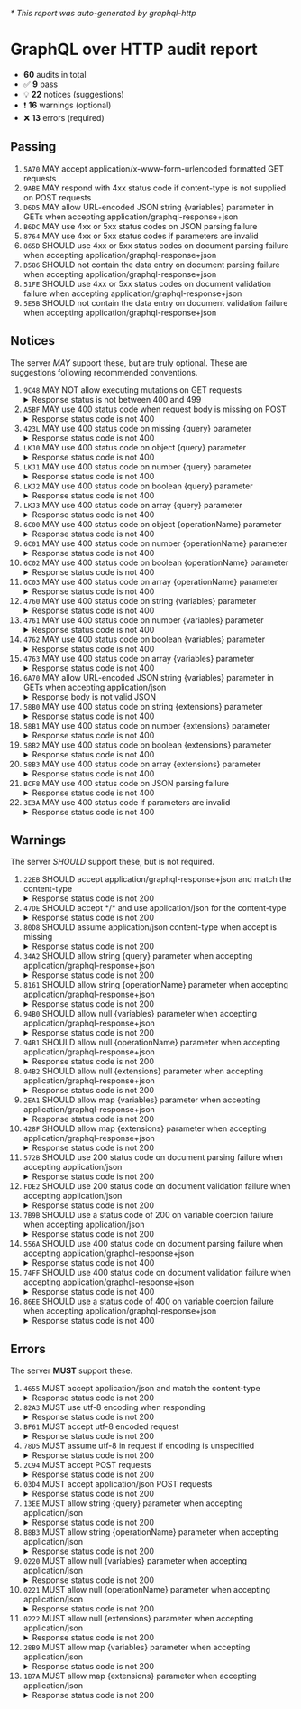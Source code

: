 <i>* This report was auto-generated by graphql-http</i>

<h1>GraphQL over HTTP audit report</h1>

<ul>
<li><b>60</b> audits in total</li>
<li><span style="font-family: monospace">✅</span> <b>9</b> pass</li>
<li><span style="font-family: monospace">💡</span> <b>22</b> notices (suggestions)</li>
<li><span style="font-family: monospace">❗️</span> <b>16</b> warnings (optional)</li>
<li><span style="font-family: monospace">❌</span> <b>13</b> errors (required)</li>
</ul>

<h2>Passing</h2>
<ol>
<li><code>5A70</code> MAY accept application/x-www-form-urlencoded formatted GET requests</li>
<li><code>9ABE</code> MAY respond with 4xx status code if content-type is not supplied on POST requests</li>
<li><code>D6D5</code> MAY allow URL-encoded JSON string {variables} parameter in GETs when accepting application/graphql-response+json</li>
<li><code>B6DC</code> MAY use 4xx or 5xx status codes on JSON parsing failure</li>
<li><code>8764</code> MAY use 4xx or 5xx status codes if parameters are invalid</li>
<li><code>865D</code> SHOULD use 4xx or 5xx status codes on document parsing failure when accepting application/graphql-response+json</li>
<li><code>D586</code> SHOULD not contain the data entry on document parsing failure when accepting application/graphql-response+json</li>
<li><code>51FE</code> SHOULD use 4xx or 5xx status codes on document validation failure when accepting application/graphql-response+json</li>
<li><code>5E5B</code> SHOULD not contain the data entry on document validation failure when accepting application/graphql-response+json</li>
</ol>

<h2>Notices</h2>
The server <i>MAY</i> support these, but are truly optional. These are suggestions following recommended conventions.
<ol>
<li><code>9C48</code> MAY NOT allow executing mutations on GET requests
<details>
<summary>Response status is not between 400 and 499</summary>
<pre><code class="lang-json">{
  "statusText": "OK",
  "status": 200,
  "headers": {
    "x-real-ip": "172.183.131.103",
    "x-forwarded-proto": "https",
    "vary": "Origin, Accept-Encoding",
    "user-agent": "node-fetch",
    "true-client-ip": "172.183.131.103",
    "transfer-encoding": "chunked",
    "set-cookie": "<omitted>",
    "server": "cloudflare",
    "host": "api.thegraph.com",
    "date": "<timestamp>",
    "content-type": "text/html; charset=utf-8",
    "content-encoding": "br",
    "connection": "keep-alive",
    "cf-visitor": "{\"scheme\":\"https\"}",
    "cf-ray": "<omitted>",
    "cf-ipcountry": "US",
    "cf-connecting-ip": "172.183.131.103",
    "access-control-allow-origin": "*",
    "accept-encoding": "gzip, br",
    "accept": "application/graphql-response+json"
  },
  "body": "<html omitted>"
}
</code></pre>
</details>
</li>
<li><code>A5BF</code> MAY use 400 status code when request body is missing on POST
<details>
<summary>Response status code is not 400</summary>
<pre><code class="lang-json">{
  "statusText": "Gone",
  "status": 410,
  "headers": {
    "vary": "Accept-Encoding",
    "set-cookie": "<omitted>",
    "server": "cloudflare",
    "date": "<timestamp>",
    "content-type": "application/json",
    "content-length": "345",
    "connection": "keep-alive",
    "cf-ray": "<omitted>"
  },
  "body": {
    "message": "This endpoint has been removed. If you are the owner of this subgraph you can upgrade it by going here: https://thegraph.com/hosted-service. If you have any questions, reach out to support@thegraph.zendesk.com. Learn more about why this happening here: https://thegraph.com/docs/en/sunrise/#upgrading-subgraphs-to-the-graph-network"
  }
}
</code></pre>
</details>
</li>
<li><code>423L</code> MAY use 400 status code on missing {query} parameter
<details>
<summary>Response status code is not 400</summary>
<pre><code class="lang-json">{
  "statusText": "Gone",
  "status": 410,
  "headers": {
    "vary": "Accept-Encoding",
    "set-cookie": "<omitted>",
    "server": "cloudflare",
    "date": "<timestamp>",
    "content-type": "application/json",
    "content-length": "345",
    "connection": "keep-alive",
    "cf-ray": "<omitted>"
  },
  "body": {
    "message": "This endpoint has been removed. If you are the owner of this subgraph you can upgrade it by going here: https://thegraph.com/hosted-service. If you have any questions, reach out to support@thegraph.zendesk.com. Learn more about why this happening here: https://thegraph.com/docs/en/sunrise/#upgrading-subgraphs-to-the-graph-network"
  }
}
</code></pre>
</details>
</li>
<li><code>LKJ0</code> MAY use 400 status code on object {query} parameter
<details>
<summary>Response status code is not 400</summary>
<pre><code class="lang-json">{
  "statusText": "Gone",
  "status": 410,
  "headers": {
    "vary": "Accept-Encoding",
    "set-cookie": "<omitted>",
    "server": "cloudflare",
    "date": "<timestamp>",
    "content-type": "application/json",
    "content-length": "345",
    "connection": "keep-alive",
    "cf-ray": "<omitted>"
  },
  "body": {
    "message": "This endpoint has been removed. If you are the owner of this subgraph you can upgrade it by going here: https://thegraph.com/hosted-service. If you have any questions, reach out to support@thegraph.zendesk.com. Learn more about why this happening here: https://thegraph.com/docs/en/sunrise/#upgrading-subgraphs-to-the-graph-network"
  }
}
</code></pre>
</details>
</li>
<li><code>LKJ1</code> MAY use 400 status code on number {query} parameter
<details>
<summary>Response status code is not 400</summary>
<pre><code class="lang-json">{
  "statusText": "Gone",
  "status": 410,
  "headers": {
    "vary": "Accept-Encoding",
    "set-cookie": "<omitted>",
    "server": "cloudflare",
    "date": "<timestamp>",
    "content-type": "application/json",
    "content-length": "345",
    "connection": "keep-alive",
    "cf-ray": "<omitted>"
  },
  "body": {
    "message": "This endpoint has been removed. If you are the owner of this subgraph you can upgrade it by going here: https://thegraph.com/hosted-service. If you have any questions, reach out to support@thegraph.zendesk.com. Learn more about why this happening here: https://thegraph.com/docs/en/sunrise/#upgrading-subgraphs-to-the-graph-network"
  }
}
</code></pre>
</details>
</li>
<li><code>LKJ2</code> MAY use 400 status code on boolean {query} parameter
<details>
<summary>Response status code is not 400</summary>
<pre><code class="lang-json">{
  "statusText": "Gone",
  "status": 410,
  "headers": {
    "vary": "Accept-Encoding",
    "set-cookie": "<omitted>",
    "server": "cloudflare",
    "date": "<timestamp>",
    "content-type": "application/json",
    "content-length": "345",
    "connection": "keep-alive",
    "cf-ray": "<omitted>"
  },
  "body": {
    "message": "This endpoint has been removed. If you are the owner of this subgraph you can upgrade it by going here: https://thegraph.com/hosted-service. If you have any questions, reach out to support@thegraph.zendesk.com. Learn more about why this happening here: https://thegraph.com/docs/en/sunrise/#upgrading-subgraphs-to-the-graph-network"
  }
}
</code></pre>
</details>
</li>
<li><code>LKJ3</code> MAY use 400 status code on array {query} parameter
<details>
<summary>Response status code is not 400</summary>
<pre><code class="lang-json">{
  "statusText": "Gone",
  "status": 410,
  "headers": {
    "vary": "Accept-Encoding",
    "set-cookie": "<omitted>",
    "server": "cloudflare",
    "date": "<timestamp>",
    "content-type": "application/json",
    "content-length": "345",
    "connection": "keep-alive",
    "cf-ray": "<omitted>"
  },
  "body": {
    "message": "This endpoint has been removed. If you are the owner of this subgraph you can upgrade it by going here: https://thegraph.com/hosted-service. If you have any questions, reach out to support@thegraph.zendesk.com. Learn more about why this happening here: https://thegraph.com/docs/en/sunrise/#upgrading-subgraphs-to-the-graph-network"
  }
}
</code></pre>
</details>
</li>
<li><code>6C00</code> MAY use 400 status code on object {operationName} parameter
<details>
<summary>Response status code is not 400</summary>
<pre><code class="lang-json">{
  "statusText": "Gone",
  "status": 410,
  "headers": {
    "vary": "Accept-Encoding",
    "set-cookie": "<omitted>",
    "server": "cloudflare",
    "date": "<timestamp>",
    "content-type": "application/json",
    "content-length": "345",
    "connection": "keep-alive",
    "cf-ray": "<omitted>"
  },
  "body": {
    "message": "This endpoint has been removed. If you are the owner of this subgraph you can upgrade it by going here: https://thegraph.com/hosted-service. If you have any questions, reach out to support@thegraph.zendesk.com. Learn more about why this happening here: https://thegraph.com/docs/en/sunrise/#upgrading-subgraphs-to-the-graph-network"
  }
}
</code></pre>
</details>
</li>
<li><code>6C01</code> MAY use 400 status code on number {operationName} parameter
<details>
<summary>Response status code is not 400</summary>
<pre><code class="lang-json">{
  "statusText": "Gone",
  "status": 410,
  "headers": {
    "vary": "Accept-Encoding",
    "set-cookie": "<omitted>",
    "server": "cloudflare",
    "date": "<timestamp>",
    "content-type": "application/json",
    "content-length": "345",
    "connection": "keep-alive",
    "cf-ray": "<omitted>"
  },
  "body": {
    "message": "This endpoint has been removed. If you are the owner of this subgraph you can upgrade it by going here: https://thegraph.com/hosted-service. If you have any questions, reach out to support@thegraph.zendesk.com. Learn more about why this happening here: https://thegraph.com/docs/en/sunrise/#upgrading-subgraphs-to-the-graph-network"
  }
}
</code></pre>
</details>
</li>
<li><code>6C02</code> MAY use 400 status code on boolean {operationName} parameter
<details>
<summary>Response status code is not 400</summary>
<pre><code class="lang-json">{
  "statusText": "Gone",
  "status": 410,
  "headers": {
    "vary": "Accept-Encoding",
    "set-cookie": "<omitted>",
    "server": "cloudflare",
    "date": "<timestamp>",
    "content-type": "application/json",
    "content-length": "345",
    "connection": "keep-alive",
    "cf-ray": "<omitted>"
  },
  "body": {
    "message": "This endpoint has been removed. If you are the owner of this subgraph you can upgrade it by going here: https://thegraph.com/hosted-service. If you have any questions, reach out to support@thegraph.zendesk.com. Learn more about why this happening here: https://thegraph.com/docs/en/sunrise/#upgrading-subgraphs-to-the-graph-network"
  }
}
</code></pre>
</details>
</li>
<li><code>6C03</code> MAY use 400 status code on array {operationName} parameter
<details>
<summary>Response status code is not 400</summary>
<pre><code class="lang-json">{
  "statusText": "Gone",
  "status": 410,
  "headers": {
    "vary": "Accept-Encoding",
    "set-cookie": "<omitted>",
    "server": "cloudflare",
    "date": "<timestamp>",
    "content-type": "application/json",
    "content-length": "345",
    "connection": "keep-alive",
    "cf-ray": "<omitted>"
  },
  "body": {
    "message": "This endpoint has been removed. If you are the owner of this subgraph you can upgrade it by going here: https://thegraph.com/hosted-service. If you have any questions, reach out to support@thegraph.zendesk.com. Learn more about why this happening here: https://thegraph.com/docs/en/sunrise/#upgrading-subgraphs-to-the-graph-network"
  }
}
</code></pre>
</details>
</li>
<li><code>4760</code> MAY use 400 status code on string {variables} parameter
<details>
<summary>Response status code is not 400</summary>
<pre><code class="lang-json">{
  "statusText": "Gone",
  "status": 410,
  "headers": {
    "vary": "Accept-Encoding",
    "set-cookie": "<omitted>",
    "server": "cloudflare",
    "date": "<timestamp>",
    "content-type": "application/json",
    "content-length": "345",
    "connection": "keep-alive",
    "cf-ray": "<omitted>"
  },
  "body": {
    "message": "This endpoint has been removed. If you are the owner of this subgraph you can upgrade it by going here: https://thegraph.com/hosted-service. If you have any questions, reach out to support@thegraph.zendesk.com. Learn more about why this happening here: https://thegraph.com/docs/en/sunrise/#upgrading-subgraphs-to-the-graph-network"
  }
}
</code></pre>
</details>
</li>
<li><code>4761</code> MAY use 400 status code on number {variables} parameter
<details>
<summary>Response status code is not 400</summary>
<pre><code class="lang-json">{
  "statusText": "Gone",
  "status": 410,
  "headers": {
    "vary": "Accept-Encoding",
    "set-cookie": "<omitted>",
    "server": "cloudflare",
    "date": "<timestamp>",
    "content-type": "application/json",
    "content-length": "345",
    "connection": "keep-alive",
    "cf-ray": "<omitted>"
  },
  "body": {
    "message": "This endpoint has been removed. If you are the owner of this subgraph you can upgrade it by going here: https://thegraph.com/hosted-service. If you have any questions, reach out to support@thegraph.zendesk.com. Learn more about why this happening here: https://thegraph.com/docs/en/sunrise/#upgrading-subgraphs-to-the-graph-network"
  }
}
</code></pre>
</details>
</li>
<li><code>4762</code> MAY use 400 status code on boolean {variables} parameter
<details>
<summary>Response status code is not 400</summary>
<pre><code class="lang-json">{
  "statusText": "Gone",
  "status": 410,
  "headers": {
    "vary": "Accept-Encoding",
    "set-cookie": "<omitted>",
    "server": "cloudflare",
    "date": "<timestamp>",
    "content-type": "application/json",
    "content-length": "345",
    "connection": "keep-alive",
    "cf-ray": "<omitted>"
  },
  "body": {
    "message": "This endpoint has been removed. If you are the owner of this subgraph you can upgrade it by going here: https://thegraph.com/hosted-service. If you have any questions, reach out to support@thegraph.zendesk.com. Learn more about why this happening here: https://thegraph.com/docs/en/sunrise/#upgrading-subgraphs-to-the-graph-network"
  }
}
</code></pre>
</details>
</li>
<li><code>4763</code> MAY use 400 status code on array {variables} parameter
<details>
<summary>Response status code is not 400</summary>
<pre><code class="lang-json">{
  "statusText": "Gone",
  "status": 410,
  "headers": {
    "vary": "Accept-Encoding",
    "set-cookie": "<omitted>",
    "server": "cloudflare",
    "date": "<timestamp>",
    "content-type": "application/json",
    "content-length": "345",
    "connection": "keep-alive",
    "cf-ray": "<omitted>"
  },
  "body": {
    "message": "This endpoint has been removed. If you are the owner of this subgraph you can upgrade it by going here: https://thegraph.com/hosted-service. If you have any questions, reach out to support@thegraph.zendesk.com. Learn more about why this happening here: https://thegraph.com/docs/en/sunrise/#upgrading-subgraphs-to-the-graph-network"
  }
}
</code></pre>
</details>
</li>
<li><code>6A70</code> MAY allow URL-encoded JSON string {variables} parameter in GETs when accepting application/json
<details>
<summary>Response body is not valid JSON</summary>
<pre><code class="lang-json">{
  "statusText": "OK",
  "status": 200,
  "headers": {
    "x-real-ip": "172.183.131.103",
    "x-forwarded-proto": "https",
    "vary": "Origin, Accept-Encoding",
    "user-agent": "node-fetch",
    "true-client-ip": "172.183.131.103",
    "transfer-encoding": "chunked",
    "set-cookie": "<omitted>",
    "server": "cloudflare",
    "host": "api.thegraph.com",
    "date": "<timestamp>",
    "content-type": "text/html; charset=utf-8",
    "content-encoding": "br",
    "connection": "keep-alive",
    "cf-visitor": "{\"scheme\":\"https\"}",
    "cf-ray": "<omitted>",
    "cf-ipcountry": "US",
    "cf-connecting-ip": "172.183.131.103",
    "access-control-allow-origin": "*",
    "accept-encoding": "gzip, br",
    "accept": "application/json"
  },
  "body": "<html omitted>"
}
</code></pre>
</details>
</li>
<li><code>58B0</code> MAY use 400 status code on string {extensions} parameter
<details>
<summary>Response status code is not 400</summary>
<pre><code class="lang-json">{
  "statusText": "Gone",
  "status": 410,
  "headers": {
    "vary": "Accept-Encoding",
    "set-cookie": "<omitted>",
    "server": "cloudflare",
    "date": "<timestamp>",
    "content-type": "application/json",
    "content-length": "345",
    "connection": "keep-alive",
    "cf-ray": "<omitted>"
  },
  "body": {
    "message": "This endpoint has been removed. If you are the owner of this subgraph you can upgrade it by going here: https://thegraph.com/hosted-service. If you have any questions, reach out to support@thegraph.zendesk.com. Learn more about why this happening here: https://thegraph.com/docs/en/sunrise/#upgrading-subgraphs-to-the-graph-network"
  }
}
</code></pre>
</details>
</li>
<li><code>58B1</code> MAY use 400 status code on number {extensions} parameter
<details>
<summary>Response status code is not 400</summary>
<pre><code class="lang-json">{
  "statusText": "Gone",
  "status": 410,
  "headers": {
    "vary": "Accept-Encoding",
    "set-cookie": "<omitted>",
    "server": "cloudflare",
    "date": "<timestamp>",
    "content-type": "application/json",
    "content-length": "345",
    "connection": "keep-alive",
    "cf-ray": "<omitted>"
  },
  "body": {
    "message": "This endpoint has been removed. If you are the owner of this subgraph you can upgrade it by going here: https://thegraph.com/hosted-service. If you have any questions, reach out to support@thegraph.zendesk.com. Learn more about why this happening here: https://thegraph.com/docs/en/sunrise/#upgrading-subgraphs-to-the-graph-network"
  }
}
</code></pre>
</details>
</li>
<li><code>58B2</code> MAY use 400 status code on boolean {extensions} parameter
<details>
<summary>Response status code is not 400</summary>
<pre><code class="lang-json">{
  "statusText": "Gone",
  "status": 410,
  "headers": {
    "vary": "Accept-Encoding",
    "set-cookie": "<omitted>",
    "server": "cloudflare",
    "date": "<timestamp>",
    "content-type": "application/json",
    "content-length": "345",
    "connection": "keep-alive",
    "cf-ray": "<omitted>"
  },
  "body": {
    "message": "This endpoint has been removed. If you are the owner of this subgraph you can upgrade it by going here: https://thegraph.com/hosted-service. If you have any questions, reach out to support@thegraph.zendesk.com. Learn more about why this happening here: https://thegraph.com/docs/en/sunrise/#upgrading-subgraphs-to-the-graph-network"
  }
}
</code></pre>
</details>
</li>
<li><code>58B3</code> MAY use 400 status code on array {extensions} parameter
<details>
<summary>Response status code is not 400</summary>
<pre><code class="lang-json">{
  "statusText": "Gone",
  "status": 410,
  "headers": {
    "vary": "Accept-Encoding",
    "set-cookie": "<omitted>",
    "server": "cloudflare",
    "date": "<timestamp>",
    "content-type": "application/json",
    "content-length": "345",
    "connection": "keep-alive",
    "cf-ray": "<omitted>"
  },
  "body": {
    "message": "This endpoint has been removed. If you are the owner of this subgraph you can upgrade it by going here: https://thegraph.com/hosted-service. If you have any questions, reach out to support@thegraph.zendesk.com. Learn more about why this happening here: https://thegraph.com/docs/en/sunrise/#upgrading-subgraphs-to-the-graph-network"
  }
}
</code></pre>
</details>
</li>
<li><code>BCF8</code> MAY use 400 status code on JSON parsing failure
<details>
<summary>Response status code is not 400</summary>
<pre><code class="lang-json">{
  "statusText": "Gone",
  "status": 410,
  "headers": {
    "vary": "Accept-Encoding",
    "set-cookie": "<omitted>",
    "server": "cloudflare",
    "date": "<timestamp>",
    "content-type": "application/json",
    "content-length": "345",
    "connection": "keep-alive",
    "cf-ray": "<omitted>"
  },
  "body": {
    "message": "This endpoint has been removed. If you are the owner of this subgraph you can upgrade it by going here: https://thegraph.com/hosted-service. If you have any questions, reach out to support@thegraph.zendesk.com. Learn more about why this happening here: https://thegraph.com/docs/en/sunrise/#upgrading-subgraphs-to-the-graph-network"
  }
}
</code></pre>
</details>
</li>
<li><code>3E3A</code> MAY use 400 status code if parameters are invalid
<details>
<summary>Response status code is not 400</summary>
<pre><code class="lang-json">{
  "statusText": "Gone",
  "status": 410,
  "headers": {
    "vary": "Accept-Encoding",
    "set-cookie": "<omitted>",
    "server": "cloudflare",
    "date": "<timestamp>",
    "content-type": "application/json",
    "content-length": "345",
    "connection": "keep-alive",
    "cf-ray": "<omitted>"
  },
  "body": {
    "message": "This endpoint has been removed. If you are the owner of this subgraph you can upgrade it by going here: https://thegraph.com/hosted-service. If you have any questions, reach out to support@thegraph.zendesk.com. Learn more about why this happening here: https://thegraph.com/docs/en/sunrise/#upgrading-subgraphs-to-the-graph-network"
  }
}
</code></pre>
</details>
</li>
</ol>

<h2>Warnings</h2>
The server <i>SHOULD</i> support these, but is not required.
<ol>
<li><code>22EB</code> SHOULD accept application/graphql-response+json and match the content-type
<details>
<summary>Response status code is not 200</summary>
<pre><code class="lang-json">{
  "statusText": "Gone",
  "status": 410,
  "headers": {
    "vary": "Accept-Encoding",
    "set-cookie": "<omitted>",
    "server": "cloudflare",
    "date": "<timestamp>",
    "content-type": "application/json",
    "content-length": "345",
    "connection": "keep-alive",
    "cf-ray": "<omitted>"
  },
  "body": {
    "message": "This endpoint has been removed. If you are the owner of this subgraph you can upgrade it by going here: https://thegraph.com/hosted-service. If you have any questions, reach out to support@thegraph.zendesk.com. Learn more about why this happening here: https://thegraph.com/docs/en/sunrise/#upgrading-subgraphs-to-the-graph-network"
  }
}
</code></pre>
</details>
</li>
<li><code>47DE</code> SHOULD accept */* and use application/json for the content-type
<details>
<summary>Response status code is not 200</summary>
<pre><code class="lang-json">{
  "statusText": "Gone",
  "status": 410,
  "headers": {
    "vary": "Accept-Encoding",
    "set-cookie": "<omitted>",
    "server": "cloudflare",
    "date": "<timestamp>",
    "content-type": "application/json",
    "content-length": "345",
    "connection": "keep-alive",
    "cf-ray": "<omitted>"
  },
  "body": {
    "message": "This endpoint has been removed. If you are the owner of this subgraph you can upgrade it by going here: https://thegraph.com/hosted-service. If you have any questions, reach out to support@thegraph.zendesk.com. Learn more about why this happening here: https://thegraph.com/docs/en/sunrise/#upgrading-subgraphs-to-the-graph-network"
  }
}
</code></pre>
</details>
</li>
<li><code>80D8</code> SHOULD assume application/json content-type when accept is missing
<details>
<summary>Response status code is not 200</summary>
<pre><code class="lang-json">{
  "statusText": "Gone",
  "status": 410,
  "headers": {
    "vary": "Accept-Encoding",
    "set-cookie": "<omitted>",
    "server": "cloudflare",
    "date": "<timestamp>",
    "content-type": "application/json",
    "content-length": "345",
    "connection": "keep-alive",
    "cf-ray": "<omitted>"
  },
  "body": {
    "message": "This endpoint has been removed. If you are the owner of this subgraph you can upgrade it by going here: https://thegraph.com/hosted-service. If you have any questions, reach out to support@thegraph.zendesk.com. Learn more about why this happening here: https://thegraph.com/docs/en/sunrise/#upgrading-subgraphs-to-the-graph-network"
  }
}
</code></pre>
</details>
</li>
<li><code>34A2</code> SHOULD allow string {query} parameter when accepting application/graphql-response+json
<details>
<summary>Response status code is not 200</summary>
<pre><code class="lang-json">{
  "statusText": "Gone",
  "status": 410,
  "headers": {
    "vary": "Accept-Encoding",
    "set-cookie": "<omitted>",
    "server": "cloudflare",
    "date": "<timestamp>",
    "content-type": "application/json",
    "content-length": "345",
    "connection": "keep-alive",
    "cf-ray": "<omitted>"
  },
  "body": {
    "message": "This endpoint has been removed. If you are the owner of this subgraph you can upgrade it by going here: https://thegraph.com/hosted-service. If you have any questions, reach out to support@thegraph.zendesk.com. Learn more about why this happening here: https://thegraph.com/docs/en/sunrise/#upgrading-subgraphs-to-the-graph-network"
  }
}
</code></pre>
</details>
</li>
<li><code>8161</code> SHOULD allow string {operationName} parameter when accepting application/graphql-response+json
<details>
<summary>Response status code is not 200</summary>
<pre><code class="lang-json">{
  "statusText": "Gone",
  "status": 410,
  "headers": {
    "vary": "Accept-Encoding",
    "set-cookie": "<omitted>",
    "server": "cloudflare",
    "date": "<timestamp>",
    "content-type": "application/json",
    "content-length": "345",
    "connection": "keep-alive",
    "cf-ray": "<omitted>"
  },
  "body": {
    "message": "This endpoint has been removed. If you are the owner of this subgraph you can upgrade it by going here: https://thegraph.com/hosted-service. If you have any questions, reach out to support@thegraph.zendesk.com. Learn more about why this happening here: https://thegraph.com/docs/en/sunrise/#upgrading-subgraphs-to-the-graph-network"
  }
}
</code></pre>
</details>
</li>
<li><code>94B0</code> SHOULD allow null {variables} parameter when accepting application/graphql-response+json
<details>
<summary>Response status code is not 200</summary>
<pre><code class="lang-json">{
  "statusText": "Gone",
  "status": 410,
  "headers": {
    "vary": "Accept-Encoding",
    "set-cookie": "<omitted>",
    "server": "cloudflare",
    "date": "<timestamp>",
    "content-type": "application/json",
    "content-length": "345",
    "connection": "keep-alive",
    "cf-ray": "<omitted>"
  },
  "body": {
    "message": "This endpoint has been removed. If you are the owner of this subgraph you can upgrade it by going here: https://thegraph.com/hosted-service. If you have any questions, reach out to support@thegraph.zendesk.com. Learn more about why this happening here: https://thegraph.com/docs/en/sunrise/#upgrading-subgraphs-to-the-graph-network"
  }
}
</code></pre>
</details>
</li>
<li><code>94B1</code> SHOULD allow null {operationName} parameter when accepting application/graphql-response+json
<details>
<summary>Response status code is not 200</summary>
<pre><code class="lang-json">{
  "statusText": "Gone",
  "status": 410,
  "headers": {
    "vary": "Accept-Encoding",
    "set-cookie": "<omitted>",
    "server": "cloudflare",
    "date": "<timestamp>",
    "content-type": "application/json",
    "content-length": "345",
    "connection": "keep-alive",
    "cf-ray": "<omitted>"
  },
  "body": {
    "message": "This endpoint has been removed. If you are the owner of this subgraph you can upgrade it by going here: https://thegraph.com/hosted-service. If you have any questions, reach out to support@thegraph.zendesk.com. Learn more about why this happening here: https://thegraph.com/docs/en/sunrise/#upgrading-subgraphs-to-the-graph-network"
  }
}
</code></pre>
</details>
</li>
<li><code>94B2</code> SHOULD allow null {extensions} parameter when accepting application/graphql-response+json
<details>
<summary>Response status code is not 200</summary>
<pre><code class="lang-json">{
  "statusText": "Gone",
  "status": 410,
  "headers": {
    "vary": "Accept-Encoding",
    "set-cookie": "<omitted>",
    "server": "cloudflare",
    "date": "<timestamp>",
    "content-type": "application/json",
    "content-length": "345",
    "connection": "keep-alive",
    "cf-ray": "<omitted>"
  },
  "body": {
    "message": "This endpoint has been removed. If you are the owner of this subgraph you can upgrade it by going here: https://thegraph.com/hosted-service. If you have any questions, reach out to support@thegraph.zendesk.com. Learn more about why this happening here: https://thegraph.com/docs/en/sunrise/#upgrading-subgraphs-to-the-graph-network"
  }
}
</code></pre>
</details>
</li>
<li><code>2EA1</code> SHOULD allow map {variables} parameter when accepting application/graphql-response+json
<details>
<summary>Response status code is not 200</summary>
<pre><code class="lang-json">{
  "statusText": "Gone",
  "status": 410,
  "headers": {
    "vary": "Accept-Encoding",
    "set-cookie": "<omitted>",
    "server": "cloudflare",
    "date": "<timestamp>",
    "content-type": "application/json",
    "content-length": "345",
    "connection": "keep-alive",
    "cf-ray": "<omitted>"
  },
  "body": {
    "message": "This endpoint has been removed. If you are the owner of this subgraph you can upgrade it by going here: https://thegraph.com/hosted-service. If you have any questions, reach out to support@thegraph.zendesk.com. Learn more about why this happening here: https://thegraph.com/docs/en/sunrise/#upgrading-subgraphs-to-the-graph-network"
  }
}
</code></pre>
</details>
</li>
<li><code>428F</code> SHOULD allow map {extensions} parameter when accepting application/graphql-response+json
<details>
<summary>Response status code is not 200</summary>
<pre><code class="lang-json">{
  "statusText": "Gone",
  "status": 410,
  "headers": {
    "vary": "Accept-Encoding",
    "set-cookie": "<omitted>",
    "server": "cloudflare",
    "date": "<timestamp>",
    "content-type": "application/json",
    "content-length": "345",
    "connection": "keep-alive",
    "cf-ray": "<omitted>"
  },
  "body": {
    "message": "This endpoint has been removed. If you are the owner of this subgraph you can upgrade it by going here: https://thegraph.com/hosted-service. If you have any questions, reach out to support@thegraph.zendesk.com. Learn more about why this happening here: https://thegraph.com/docs/en/sunrise/#upgrading-subgraphs-to-the-graph-network"
  }
}
</code></pre>
</details>
</li>
<li><code>572B</code> SHOULD use 200 status code on document parsing failure when accepting application/json
<details>
<summary>Response status code is not 200</summary>
<pre><code class="lang-json">{
  "statusText": "Gone",
  "status": 410,
  "headers": {
    "vary": "Accept-Encoding",
    "set-cookie": "<omitted>",
    "server": "cloudflare",
    "date": "<timestamp>",
    "content-type": "application/json",
    "content-length": "345",
    "connection": "keep-alive",
    "cf-ray": "<omitted>"
  },
  "body": {
    "message": "This endpoint has been removed. If you are the owner of this subgraph you can upgrade it by going here: https://thegraph.com/hosted-service. If you have any questions, reach out to support@thegraph.zendesk.com. Learn more about why this happening here: https://thegraph.com/docs/en/sunrise/#upgrading-subgraphs-to-the-graph-network"
  }
}
</code></pre>
</details>
</li>
<li><code>FDE2</code> SHOULD use 200 status code on document validation failure when accepting application/json
<details>
<summary>Response status code is not 200</summary>
<pre><code class="lang-json">{
  "statusText": "Gone",
  "status": 410,
  "headers": {
    "vary": "Accept-Encoding",
    "set-cookie": "<omitted>",
    "server": "cloudflare",
    "date": "<timestamp>",
    "content-type": "application/json",
    "content-length": "345",
    "connection": "keep-alive",
    "cf-ray": "<omitted>"
  },
  "body": {
    "message": "This endpoint has been removed. If you are the owner of this subgraph you can upgrade it by going here: https://thegraph.com/hosted-service. If you have any questions, reach out to support@thegraph.zendesk.com. Learn more about why this happening here: https://thegraph.com/docs/en/sunrise/#upgrading-subgraphs-to-the-graph-network"
  }
}
</code></pre>
</details>
</li>
<li><code>7B9B</code> SHOULD use a status code of 200 on variable coercion failure when accepting application/json
<details>
<summary>Response status code is not 200</summary>
<pre><code class="lang-json">{
  "statusText": "Gone",
  "status": 410,
  "headers": {
    "vary": "Accept-Encoding",
    "set-cookie": "<omitted>",
    "server": "cloudflare",
    "date": "<timestamp>",
    "content-type": "application/json",
    "content-length": "345",
    "connection": "keep-alive",
    "cf-ray": "<omitted>"
  },
  "body": {
    "message": "This endpoint has been removed. If you are the owner of this subgraph you can upgrade it by going here: https://thegraph.com/hosted-service. If you have any questions, reach out to support@thegraph.zendesk.com. Learn more about why this happening here: https://thegraph.com/docs/en/sunrise/#upgrading-subgraphs-to-the-graph-network"
  }
}
</code></pre>
</details>
</li>
<li><code>556A</code> SHOULD use 400 status code on document parsing failure when accepting application/graphql-response+json
<details>
<summary>Response status code is not 400</summary>
<pre><code class="lang-json">{
  "statusText": "Gone",
  "status": 410,
  "headers": {
    "vary": "Accept-Encoding",
    "set-cookie": "<omitted>",
    "server": "cloudflare",
    "date": "<timestamp>",
    "content-type": "application/json",
    "content-length": "345",
    "connection": "keep-alive",
    "cf-ray": "<omitted>"
  },
  "body": {
    "message": "This endpoint has been removed. If you are the owner of this subgraph you can upgrade it by going here: https://thegraph.com/hosted-service. If you have any questions, reach out to support@thegraph.zendesk.com. Learn more about why this happening here: https://thegraph.com/docs/en/sunrise/#upgrading-subgraphs-to-the-graph-network"
  }
}
</code></pre>
</details>
</li>
<li><code>74FF</code> SHOULD use 400 status code on document validation failure when accepting application/graphql-response+json
<details>
<summary>Response status code is not 400</summary>
<pre><code class="lang-json">{
  "statusText": "Gone",
  "status": 410,
  "headers": {
    "vary": "Accept-Encoding",
    "set-cookie": "<omitted>",
    "server": "cloudflare",
    "date": "<timestamp>",
    "content-type": "application/json",
    "content-length": "345",
    "connection": "keep-alive",
    "cf-ray": "<omitted>"
  },
  "body": {
    "message": "This endpoint has been removed. If you are the owner of this subgraph you can upgrade it by going here: https://thegraph.com/hosted-service. If you have any questions, reach out to support@thegraph.zendesk.com. Learn more about why this happening here: https://thegraph.com/docs/en/sunrise/#upgrading-subgraphs-to-the-graph-network"
  }
}
</code></pre>
</details>
</li>
<li><code>86EE</code> SHOULD use a status code of 400 on variable coercion failure when accepting application/graphql-response+json
<details>
<summary>Response status code is not 400</summary>
<pre><code class="lang-json">{
  "statusText": "Gone",
  "status": 410,
  "headers": {
    "vary": "Accept-Encoding",
    "set-cookie": "<omitted>",
    "server": "cloudflare",
    "date": "<timestamp>",
    "content-type": "application/json",
    "content-length": "345",
    "connection": "keep-alive",
    "cf-ray": "<omitted>"
  },
  "body": {
    "message": "This endpoint has been removed. If you are the owner of this subgraph you can upgrade it by going here: https://thegraph.com/hosted-service. If you have any questions, reach out to support@thegraph.zendesk.com. Learn more about why this happening here: https://thegraph.com/docs/en/sunrise/#upgrading-subgraphs-to-the-graph-network"
  }
}
</code></pre>
</details>
</li>
</ol>

<h2>Errors</h2>
The server <b>MUST</b> support these.
<ol>
<li><code>4655</code> MUST accept application/json and match the content-type
<details>
<summary>Response status code is not 200</summary>
<pre><code class="lang-json">{
  "statusText": "Gone",
  "status": 410,
  "headers": {
    "vary": "Accept-Encoding",
    "set-cookie": "<omitted>",
    "server": "cloudflare",
    "date": "<timestamp>",
    "content-type": "application/json",
    "content-length": "345",
    "connection": "keep-alive",
    "cf-ray": "<omitted>"
  },
  "body": {
    "message": "This endpoint has been removed. If you are the owner of this subgraph you can upgrade it by going here: https://thegraph.com/hosted-service. If you have any questions, reach out to support@thegraph.zendesk.com. Learn more about why this happening here: https://thegraph.com/docs/en/sunrise/#upgrading-subgraphs-to-the-graph-network"
  }
}
</code></pre>
</details>
</li>
<li><code>82A3</code> MUST use utf-8 encoding when responding
<details>
<summary>Response status code is not 200</summary>
<pre><code class="lang-json">{
  "statusText": "Gone",
  "status": 410,
  "headers": {
    "vary": "Accept-Encoding",
    "set-cookie": "<omitted>",
    "server": "cloudflare",
    "date": "<timestamp>",
    "content-type": "application/json",
    "content-length": "345",
    "connection": "keep-alive",
    "cf-ray": "<omitted>"
  },
  "body": {
    "message": "This endpoint has been removed. If you are the owner of this subgraph you can upgrade it by going here: https://thegraph.com/hosted-service. If you have any questions, reach out to support@thegraph.zendesk.com. Learn more about why this happening here: https://thegraph.com/docs/en/sunrise/#upgrading-subgraphs-to-the-graph-network"
  }
}
</code></pre>
</details>
</li>
<li><code>BF61</code> MUST accept utf-8 encoded request
<details>
<summary>Response status code is not 200</summary>
<pre><code class="lang-json">{
  "statusText": "Gone",
  "status": 410,
  "headers": {
    "vary": "Accept-Encoding",
    "set-cookie": "<omitted>",
    "server": "cloudflare",
    "date": "<timestamp>",
    "content-type": "application/json",
    "content-length": "345",
    "connection": "keep-alive",
    "cf-ray": "<omitted>"
  },
  "body": {
    "message": "This endpoint has been removed. If you are the owner of this subgraph you can upgrade it by going here: https://thegraph.com/hosted-service. If you have any questions, reach out to support@thegraph.zendesk.com. Learn more about why this happening here: https://thegraph.com/docs/en/sunrise/#upgrading-subgraphs-to-the-graph-network"
  }
}
</code></pre>
</details>
</li>
<li><code>78D5</code> MUST assume utf-8 in request if encoding is unspecified
<details>
<summary>Response status code is not 200</summary>
<pre><code class="lang-json">{
  "statusText": "Gone",
  "status": 410,
  "headers": {
    "vary": "Accept-Encoding",
    "set-cookie": "<omitted>",
    "server": "cloudflare",
    "date": "<timestamp>",
    "content-type": "application/json",
    "content-length": "345",
    "connection": "keep-alive",
    "cf-ray": "<omitted>"
  },
  "body": {
    "message": "This endpoint has been removed. If you are the owner of this subgraph you can upgrade it by going here: https://thegraph.com/hosted-service. If you have any questions, reach out to support@thegraph.zendesk.com. Learn more about why this happening here: https://thegraph.com/docs/en/sunrise/#upgrading-subgraphs-to-the-graph-network"
  }
}
</code></pre>
</details>
</li>
<li><code>2C94</code> MUST accept POST requests
<details>
<summary>Response status code is not 200</summary>
<pre><code class="lang-json">{
  "statusText": "Gone",
  "status": 410,
  "headers": {
    "vary": "Accept-Encoding",
    "set-cookie": "<omitted>",
    "server": "cloudflare",
    "date": "<timestamp>",
    "content-type": "application/json",
    "content-length": "345",
    "connection": "keep-alive",
    "cf-ray": "<omitted>"
  },
  "body": {
    "message": "This endpoint has been removed. If you are the owner of this subgraph you can upgrade it by going here: https://thegraph.com/hosted-service. If you have any questions, reach out to support@thegraph.zendesk.com. Learn more about why this happening here: https://thegraph.com/docs/en/sunrise/#upgrading-subgraphs-to-the-graph-network"
  }
}
</code></pre>
</details>
</li>
<li><code>03D4</code> MUST accept application/json POST requests
<details>
<summary>Response status code is not 200</summary>
<pre><code class="lang-json">{
  "statusText": "Gone",
  "status": 410,
  "headers": {
    "vary": "Accept-Encoding",
    "set-cookie": "<omitted>",
    "server": "cloudflare",
    "date": "<timestamp>",
    "content-type": "application/json",
    "content-length": "345",
    "connection": "keep-alive",
    "cf-ray": "<omitted>"
  },
  "body": {
    "message": "This endpoint has been removed. If you are the owner of this subgraph you can upgrade it by going here: https://thegraph.com/hosted-service. If you have any questions, reach out to support@thegraph.zendesk.com. Learn more about why this happening here: https://thegraph.com/docs/en/sunrise/#upgrading-subgraphs-to-the-graph-network"
  }
}
</code></pre>
</details>
</li>
<li><code>13EE</code> MUST allow string {query} parameter when accepting application/json
<details>
<summary>Response status code is not 200</summary>
<pre><code class="lang-json">{
  "statusText": "Gone",
  "status": 410,
  "headers": {
    "vary": "Accept-Encoding",
    "set-cookie": "<omitted>",
    "server": "cloudflare",
    "date": "<timestamp>",
    "content-type": "application/json",
    "content-length": "345",
    "connection": "keep-alive",
    "cf-ray": "<omitted>"
  },
  "body": {
    "message": "This endpoint has been removed. If you are the owner of this subgraph you can upgrade it by going here: https://thegraph.com/hosted-service. If you have any questions, reach out to support@thegraph.zendesk.com. Learn more about why this happening here: https://thegraph.com/docs/en/sunrise/#upgrading-subgraphs-to-the-graph-network"
  }
}
</code></pre>
</details>
</li>
<li><code>B8B3</code> MUST allow string {operationName} parameter when accepting application/json
<details>
<summary>Response status code is not 200</summary>
<pre><code class="lang-json">{
  "statusText": "Gone",
  "status": 410,
  "headers": {
    "vary": "Accept-Encoding",
    "set-cookie": "<omitted>",
    "server": "cloudflare",
    "date": "<timestamp>",
    "content-type": "application/json",
    "content-length": "345",
    "connection": "keep-alive",
    "cf-ray": "<omitted>"
  },
  "body": {
    "message": "This endpoint has been removed. If you are the owner of this subgraph you can upgrade it by going here: https://thegraph.com/hosted-service. If you have any questions, reach out to support@thegraph.zendesk.com. Learn more about why this happening here: https://thegraph.com/docs/en/sunrise/#upgrading-subgraphs-to-the-graph-network"
  }
}
</code></pre>
</details>
</li>
<li><code>0220</code> MUST allow null {variables} parameter when accepting application/json
<details>
<summary>Response status code is not 200</summary>
<pre><code class="lang-json">{
  "statusText": "Gone",
  "status": 410,
  "headers": {
    "vary": "Accept-Encoding",
    "set-cookie": "<omitted>",
    "server": "cloudflare",
    "date": "<timestamp>",
    "content-type": "application/json",
    "content-length": "345",
    "connection": "keep-alive",
    "cf-ray": "<omitted>"
  },
  "body": {
    "message": "This endpoint has been removed. If you are the owner of this subgraph you can upgrade it by going here: https://thegraph.com/hosted-service. If you have any questions, reach out to support@thegraph.zendesk.com. Learn more about why this happening here: https://thegraph.com/docs/en/sunrise/#upgrading-subgraphs-to-the-graph-network"
  }
}
</code></pre>
</details>
</li>
<li><code>0221</code> MUST allow null {operationName} parameter when accepting application/json
<details>
<summary>Response status code is not 200</summary>
<pre><code class="lang-json">{
  "statusText": "Gone",
  "status": 410,
  "headers": {
    "vary": "Accept-Encoding",
    "set-cookie": "<omitted>",
    "server": "cloudflare",
    "date": "<timestamp>",
    "content-type": "application/json",
    "content-length": "345",
    "connection": "keep-alive",
    "cf-ray": "<omitted>"
  },
  "body": {
    "message": "This endpoint has been removed. If you are the owner of this subgraph you can upgrade it by going here: https://thegraph.com/hosted-service. If you have any questions, reach out to support@thegraph.zendesk.com. Learn more about why this happening here: https://thegraph.com/docs/en/sunrise/#upgrading-subgraphs-to-the-graph-network"
  }
}
</code></pre>
</details>
</li>
<li><code>0222</code> MUST allow null {extensions} parameter when accepting application/json
<details>
<summary>Response status code is not 200</summary>
<pre><code class="lang-json">{
  "statusText": "Gone",
  "status": 410,
  "headers": {
    "vary": "Accept-Encoding",
    "set-cookie": "<omitted>",
    "server": "cloudflare",
    "date": "<timestamp>",
    "content-type": "application/json",
    "content-length": "345",
    "connection": "keep-alive",
    "cf-ray": "<omitted>"
  },
  "body": {
    "message": "This endpoint has been removed. If you are the owner of this subgraph you can upgrade it by going here: https://thegraph.com/hosted-service. If you have any questions, reach out to support@thegraph.zendesk.com. Learn more about why this happening here: https://thegraph.com/docs/en/sunrise/#upgrading-subgraphs-to-the-graph-network"
  }
}
</code></pre>
</details>
</li>
<li><code>28B9</code> MUST allow map {variables} parameter when accepting application/json
<details>
<summary>Response status code is not 200</summary>
<pre><code class="lang-json">{
  "statusText": "Gone",
  "status": 410,
  "headers": {
    "vary": "Accept-Encoding",
    "set-cookie": "<omitted>",
    "server": "cloudflare",
    "date": "<timestamp>",
    "content-type": "application/json",
    "content-length": "345",
    "connection": "keep-alive",
    "cf-ray": "<omitted>"
  },
  "body": {
    "message": "This endpoint has been removed. If you are the owner of this subgraph you can upgrade it by going here: https://thegraph.com/hosted-service. If you have any questions, reach out to support@thegraph.zendesk.com. Learn more about why this happening here: https://thegraph.com/docs/en/sunrise/#upgrading-subgraphs-to-the-graph-network"
  }
}
</code></pre>
</details>
</li>
<li><code>1B7A</code> MUST allow map {extensions} parameter when accepting application/json
<details>
<summary>Response status code is not 200</summary>
<pre><code class="lang-json">{
  "statusText": "Gone",
  "status": 410,
  "headers": {
    "vary": "Accept-Encoding",
    "set-cookie": "<omitted>",
    "server": "cloudflare",
    "date": "<timestamp>",
    "content-type": "application/json",
    "content-length": "345",
    "connection": "keep-alive",
    "cf-ray": "<omitted>"
  },
  "body": {
    "message": "This endpoint has been removed. If you are the owner of this subgraph you can upgrade it by going here: https://thegraph.com/hosted-service. If you have any questions, reach out to support@thegraph.zendesk.com. Learn more about why this happening here: https://thegraph.com/docs/en/sunrise/#upgrading-subgraphs-to-the-graph-network"
  }
}
</code></pre>
</details>
</li>
</ol>

